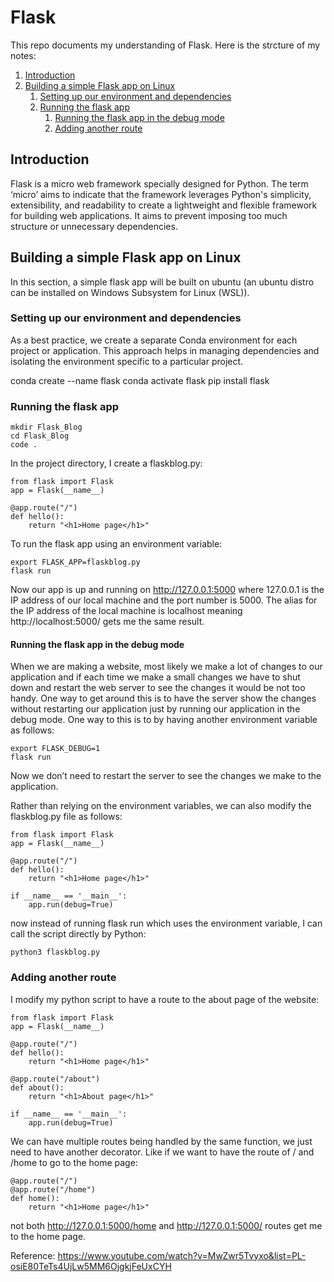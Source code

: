 # Flask

This repo documents my understanding of Flask. Here is the strcture of my notes:

1. [Introduction](#1)
2. [Building a simple Flask app on Linux](#2)
   1. [Setting up our environment and dependencies](#3)
   2. [Running the flask app](#4)
      1. [Running the flask app in the debug mode](#5)
      2. [Adding another route](#6)



<a name="1"></a>
## Introduction

Flask is a micro web framework specially designed for Python. The term ‘micro’ aims to indicate that the framework leverages Python's simplicity, extensibility, and readability to create a lightweight and flexible framework for building web applications. It aims to prevent imposing too much structure or unnecessary dependencies.

<a name="2"></a>
## Building a simple Flask app on Linux

In this section, a simple flask app will be built on ubuntu (an ubuntu distro can be installed on Windows Subsystem for Linux (WSL)).

<a name="3"></a>
### Setting up our environment and dependencies

As a best practice, we create a separate Conda environment for each project or application. This approach helps in managing dependencies and isolating the environment specific to a particular project. 

conda create --name flask
conda activate flask
pip install flask 

<a name="4"></a>
### Running the flask app 

    mkdir Flask_Blog
    cd Flask_Blog
    code .

In the project directory, I create a flaskblog.py:

    from flask import Flask 
    app = Flask(__name__)
    
    @app.route("/")
    def hello():
        return "<h1>Home page</h1>"

To run the flask app using an environment variable:

    export FLASK_APP=flaskblog.py
    flask run

Now our app is up and running on http://127.0.0.1:5000 where 127.0.0.1 is the IP address of our local machine and the port number is 5000. The alias for the IP address of the local machine is localhost meaning http://localhost:5000/ gets me the same result.  

<a name="5"></a>
#### Running the flask app in the debug mode

When we are making a website, most likely we make a lot of changes to our application and if each time we make a small changes we have to shut down and restart the web server to see the changes it would be not too handy. One way to get around this is to have the server show the changes without restarting our application just by running our application in the debug mode. One way to this is to by having another environment variable as follows:

    export FLASK_DEBUG=1
    flask run

Now we don’t need to restart the server to see the changes we make to the application. 

Rather than relying on the environment variables, we can also modify the flaskblog.py file as follows: 

    from flask import Flask 
    app = Flask(__name__)
    
    @app.route("/")
    def hello():
        return "<h1>Home page</h1>" 
    
    if __name__ == '__main__':
        app.run(debug=True)

now  instead of running flask run which uses the environment variable, I can call the script directly by Python:

    python3 flaskblog.py

<a name="6"></a>
### Adding another route

I modify my python script to have a route to the about page of the website:

    from flask import Flask 
    app = Flask(__name__)
    
    @app.route("/")
    def hello():
        return "<h1>Home page</h1>" 
    
    @app.route("/about")
    def about():
        return "<h1>About page</h1>" 
    
    if __name__ == '__main__':
        app.run(debug=True)


We can have multiple routes being handled by the same function, we just need to have another decorator. Like if we want to have the route of / and  /home to go to the home page:

    @app.route("/")
    @app.route("/home")
    def home():
        return "<h1>Home page</h1>"

not both http://127.0.0.1:5000/home and http://127.0.0.1:5000/ routes get me to the home page.


Reference: https://www.youtube.com/watch?v=MwZwr5Tvyxo&list=PL-osiE80TeTs4UjLw5MM6OjgkjFeUxCYH
